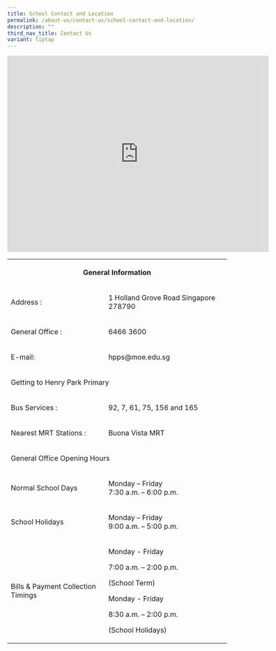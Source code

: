 ```yaml
---
title: School Contact and Location
permalink: /about-us/contact-us/school-contact-and-location/
description: ""
third_nav_title: Contact Us
variant: tiptap
---
```

<div class="iframe-wrapper">
<iframe style="border:0;" height="450" width="600" allowfullscreen="true" frameborder="0" src="https://www.google.com/maps/embed?pb=!1m14!1m8!1m3!1d7977.529385352103!2d103.784136!3d1.316783!3m2!1i1024!2i768!4f13.1!3m3!1m2!1s0x31da1a7ad360fdd1%3A0x84be576780039749!2sHenry%20Park%20Primary%20School!5e0!3m2!1sen!2sus!4v1677048386345!5m2!1sen!2sus"></iframe>
</div>
<table style="minWidth: 50px">
<colgroup>
<col>
<col>
</colgroup>
<tbody>
<tr>
<th rowspan="1" colspan="2">
<p>General Information</p>
</th>
</tr>
<tr>
<td rowspan="1" colspan="1">
<p>Address :</p>
</td>
<td rowspan="1" colspan="1">
<p>1 Holland Grove Road Singapore 278790</p>
</td>
</tr>
<tr>
<td rowspan="1" colspan="1">
<p>General Office :</p>
</td>
<td rowspan="1" colspan="1">
<p>6466 3600</p>
</td>
</tr>
<tr>
<td rowspan="1" colspan="1">
<p>E-mail:</p>
</td>
<td rowspan="1" colspan="1">
<p>hpps@moe.edu.sg</p>
</td>
</tr>
<tr>
<td rowspan="1" colspan="2">
<p>Getting to Henry Park Primary</p>
</td>
</tr>
<tr>
<td rowspan="1" colspan="1">
<p>Bus Services :</p>
</td>
<td rowspan="1" colspan="1">
<p>92, 7, 61, 75, 156 and 165</p>
</td>
</tr>
<tr>
<td rowspan="1" colspan="1">
<p>Nearest MRT Stations :</p>
</td>
<td rowspan="1" colspan="1">
<p>Buona Vista MRT</p>
</td>
</tr>
<tr>
<td rowspan="1" colspan="2">
<p>General Office Opening Hours</p>
</td>
</tr>
<tr>
<td rowspan="1" colspan="1">
<p>Normal School Days</p>
</td>
<td rowspan="1" colspan="1">
<p>Monday – Friday
<br>7:30 a.m. – 6:00 p.m.</p>
</td>
</tr>
<tr>
<td rowspan="1" colspan="1">
<p>School Holidays</p>
</td>
<td rowspan="1" colspan="1">
<p>Monday – Friday
<br>9:00 a.m. – 5:00 p.m.</p>
</td>
</tr>
<tr>
<td rowspan="1" colspan="1">
<p></p>
<p>Bills &amp; Payment Collection Timings</p>
<p></p>
</td>
<td rowspan="1" colspan="1">
<p>Monday - Friday</p>
<p>7:00 a.m. – 2:00 p.m.</p>
<p>(School Term)</p>
<p></p>
<p>Monday - Friday</p>
<p>8:30 a.m. – 2:00 p.m.</p>
<p>(School Holidays)</p>
<p></p>
</td>
</tr>
</tbody>
</table>
<p></p>